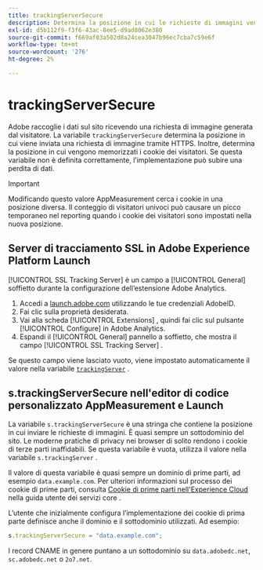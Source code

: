 ```yaml
---
title: trackingServerSecure
description: Determina la posizione in cui le richieste di immagini vengono inviate sulle pagine HTTPS.
exl-id: d5b112f9-f3f6-43ac-8ee5-d9ad8062e380
source-git-commit: f669af03a502d8a24cea3047b96ec7cba7c59e6f
workflow-type: tm+mt
source-wordcount: '276'
ht-degree: 2%

---
```


# trackingServerSecure

Adobe raccoglie i dati sul sito ricevendo una richiesta di immagine generata dal visitatore. La variabile `trackingServerSecure` determina la posizione in cui viene inviata una richiesta di immagine tramite HTTPS. Inoltre, determina la posizione in cui vengono memorizzati i cookie dei visitatori. Se questa variabile non è definita correttamente, l’implementazione può subire una perdita di dati.

>[!IMPORTANT]
>
>Modificando questo valore AppMeasurement cerca i cookie in una posizione diversa. Il conteggio di visitatori univoci può causare un picco temporaneo nel reporting quando i cookie dei visitatori sono impostati nella nuova posizione.

## Server di tracciamento SSL in Adobe Experience Platform Launch

[!UICONTROL SSL Tracking Server] è un campo a  [!UICONTROL General] soffietto durante la configurazione dell’estensione Adobe Analytics.

1. Accedi a [launch.adobe.com](https://launch.adobe.com) utilizzando le tue credenziali AdobeID.
2. Fai clic sulla proprietà desiderata.
3. Vai alla scheda [!UICONTROL Extensions] , quindi fai clic sul pulsante [!UICONTROL Configure] in Adobe Analytics.
4. Espandi il [!UICONTROL General] pannello a soffietto, che mostra il campo [!UICONTROL SSL Tracking Server] .

Se questo campo viene lasciato vuoto, viene impostato automaticamente il valore nella variabile [`trackingServer`](trackingserver.md) .

## s.trackingServerSecure nell&#39;editor di codice personalizzato AppMeasurement e Launch

La variabile `s.trackingServerSecure` è una stringa che contiene la posizione in cui inviare le richieste di immagini. È quasi sempre un sottodominio del sito. Le moderne pratiche di privacy nei browser di solito rendono i cookie di terze parti inaffidabili. Se questa variabile è vuota, utilizza il valore nella variabile `s.trackingServer` .

Il valore di questa variabile è quasi sempre un dominio di prime parti, ad esempio `data.example.com`. Per ulteriori informazioni sul processo dei cookie di prime parti, consulta [Cookie di prime parti nell&#39;Experience Cloud](https://experienceleague.adobe.com/docs/core-services/interface/ec-cookies/cookies-first-party.html) nella guida utente dei servizi core .

L’utente che inizialmente configura l’implementazione dei cookie di prima parte definisce anche il dominio e il sottodominio utilizzati. Ad esempio:

```js
s.trackingServerSecure = "data.example.com";
```

I record CNAME in genere puntano a un sottodominio su `data.adobedc.net`, `sc.adobedc.net` o `2o7.net`.
